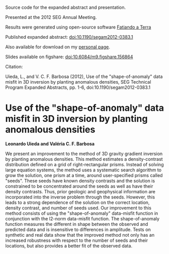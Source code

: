 Source code for the expanded abstract and presentation.

Presented at the 2012 SEG Annual Meeting.

Results were generated using open-source software [Fatiando a
Terra](http://fatiando.org)

Published expanded abstract:
[doi:10.1190/segam2012-0383.1](
http://library.seg.org/doi/abs/10.1190/segam2012-0383.1)

Also available for download on my
[personal page](http://fatiando.org/people/uieda/).

Slides available on figshare:
[doi:10.6084/m9.figshare.156864](http://dx.doi.org/10.6084/m9.figshare.156864)

Citation:

Uieda, L., and V. C. F. Barbosa (2012), Use of the "shape-of-anomaly" data
misfit in 3D inversion by planting anomalous densities, SEG Technical Program
Expanded Abstracts, pp. 1-6, doi:10.1190/segam2012-0383.1

# Use of the "shape-of-anomaly" data misfit in 3D inversion by planting anomalous densities

**Leonardo Uieda and Valéria C. F. Barbosa**

We present an improvement to the method of 3D gravity gradient inversion by
planting anomalous densities. This method estimates a density-contrast
distribution defined on a grid of right-rectangular prisms. Instead of solving
large equation systems, the method uses a systematic search algorithm to grow
the solution, one prism at a time, around user-specified prisms called "seeds".
These seeds have known density contrasts and the solution is constrained to be
concentrated around the seeds as well as have their density contrasts. Thus,
prior geologic and geophysical information are incorporated into the inverse
problem through the seeds. However, this leads to a strong dependence of the
solution on the correct location, density contrast, and number of seeds used.
Our improvement to this method consists of using the "shape-of-anomaly"
data-misfit function in conjunction with the l2-norm data-misfit function. The
shape-of-anomaly function measures the different in shape between the observed
and predicted data and is insensitive to differences in amplitude. Tests on
synthetic and real data show that the improved method not only has an increased
robustness with respect to the number of seeds and their locations, but also
provides a better fit of the observed data.

